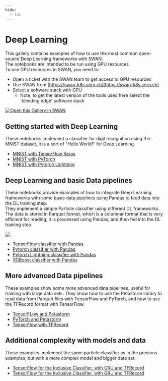 ```yaml
---
hide:
  - toc
---
```


# Deep Learning

This gallery contains examples of how to use the most common open-source Deep Learning frameworks with SWAN.    
The notebooks are intended to be run using GPU resources.  
To use GPU resources in SWAN, you need to:
  
* Open a ticket with the SWAN team to get access to GPU resources
* Use SWAN from [https://swan-k8s.cern.ch](https://swan-k8s.cern.ch)
* Select a software stack with GPU
  * Note, to get the latest version of the tools used here select the 'bleeding edge' software stack

[<img class="open_in_swan" data-path="DeepLearning-GPU" data-name="SWAN" alt="Open this Gallery in SWAN" src="https://swanserver.web.cern.ch/swanserver/images/badge_swan_white_150.png">][gallery_url]

## Getting started with Deep Learning
These notebooks implement a classifier for digit recognition using the MNIST dataset, it is a sort of "Hello World!" for Deep Learning.

* [MNIST with TensorFlow Keras](GPU_and_data/DeepLearning-GPU/TensorFlow_Keras_MNIST.ipynb)
* [MNIST with PyTorch](GPU_and_data/DeepLearning-GPU/PyTorch_MNIST.ipynb)
* [MNIST with Pytorch Lightning](GPU_and_data/DeepLearning-GPU/PyTorch_Lightning_MNIST.ipynb)


## Deep Learning and basic Data pipelines
These notebooks provide examples of how to integrate Deep Learning frameworks with some basic data pipelines using Pandas to feed data into the DL training step.  
They implement a simple Particle classifier using different DL frameworks. The data is stored in Parquet format, which is a columnar format that is very efficient for reading,
it is processed using Pandas, and then fed into the DL training step.
  
  
![][classifier_image]
  
  
* [TensorFlow classifier with Pandas](GPU_and_data/DeepLearning-GPU/TensorFlow_Keras_HLF_with_Pandas_Parquet.ipynb)
* [Pytorch classifier with Pandas](GPU_and_data/DeepLearning-GPU/PyTorch_HLF_with_Pandas_Parquet.ipynb)
* [Pytorch Lightning classifier with Pandas](GPU_and_data/DeepLearning-GPU/PyTorch_Lightning_HLF_with_Pandas_Parquet.ipynb)
* [XGBoost classifier with Pandas](GPU_and_data/DeepLearning-GPU/XGBoost_with_Pandas_Parquet.ipynb)
 
## More advanced Data pipelines
These examples show some more advanced data pipelines, useful for training with large data sets. They show how to use 
the Petastorm library to read data from Parquet files with TensorFlow and PyTorch, and how to use the TFRecord format with TensorFlow.

* [TensorFLow and Petastorm](GPU_and_data/DeepLearning-GPU/TensorFlow_Keras_HLF_with_Petastorm_Parquet.ipynb)
* [PyTorch and Petastorm](GPU_and_data/DeepLearning-GPU/PyTorch_HLF_with_Petastorm_Parquet.ipynb)
* [TensorFlow with TFRecord](GPU_and_data/DeepLearning-GPU/TensorFlow_Keras_HLF_with_TFRecord.ipynb)

## Additional complexity with models and data
These examples implement the same particle classifier as in the previous examples, but with a more complex model
and bigger data set.

* [TensorFlow for the Inclusive Classifier, with GRU and TFRecord](GPU_and_data/DeepLearning-GPU/TensorFlow_Inclusive_Classifier_GRU_TFRecord.ipynb)
* [TensorFlow for the Inclusive Classifier, with GRU and TFRecord](GPU_and_data/DeepLearning-GPU/TensorFlow_Inclusive_Classifier_Transformer_TFRecord.ipynb)

[gallery_url]:https://swan-k8s.cern.ch/user-redirect/download?projurl=https://github.com/cerndb/NotebooksExamples.git
[classifier_image]:https://github.com/cerndb/SparkDLTrigger/raw/master/Docs/Physics_use_case.png
